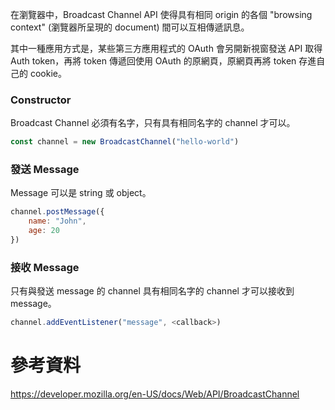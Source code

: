 在瀏覽器中，Broadcast Channel API 使得具有相同 origin 的各個 "browsing context" (瀏覽器所呈現的 document) 間可以互相傳遞訊息。

其中一種應用方式是，某些第三方應用程式的 OAuth 會另開新視窗發送 API 取得 Auth token，再將 token 傳遞回使用 OAuth 的原網頁，原網頁再將 token 存進自己的 cookie。

### Constructor

Broadcast Channel 必須有名字，只有具有相同名字的 channel 才可以。

```JavaScript
const channel = new BroadcastChannel("hello-world")
```

### 發送 Message

Message 可以是 string 或 object。

```JavaScript
channel.postMessage({
	name: "John",
	age: 20
})
```

### 接收 Message

只有與發送 message 的 channel 具有相同名字的 channel 才可以接收到 message。

```JavaScript
channel.addEventListener("message", <callback>)
```

# 參考資料

https://developer.mozilla.org/en-US/docs/Web/API/BroadcastChannel